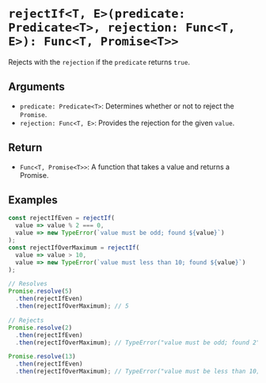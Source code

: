 # `rejectIf<T, E>(predicate: Predicate<T>, rejection: Func<T, E>): Func<T, Promise<T>>`

Rejects with the `rejection` if the `predicate` returns `true`.

## Arguments

* `predicate: Predicate<T>`: Determines whether or not to reject the `Promise`.
* `rejection: Func<T, E>`: Provides the rejection for the given `value`.

## Return

* `Func<T, Promise<T>>`: A function that takes a value and returns a Promise.

## Examples

```javascript
const rejectIfEven = rejectIf(
  value => value % 2 === 0,
  value => new TypeError(`value must be odd; found ${value}`)
);
const rejectIfOverMaximum = rejectIf(
  value => value > 10,
  value => new TypeError(`value must less than 10; found ${value}`)
);

// Resolves
Promise.resolve(5)
  .then(rejectIfEven)
  .then(rejectIfOverMaximum); // 5

// Rejects
Promise.resolve(2)
  .then(rejectIfEven)
  .then(rejectIfOverMaximum); // TypeError("value must be odd; found 2")

Promise.resolve(13)
  .then(rejectIfEven)
  .then(rejectIfOverMaximum); // TypeError("value must be less than 10; found 13")
```
